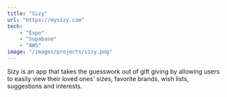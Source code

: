 ```yaml
---
title: "Sizy"
url: "https://mysizy.com"
tech: 
    - "Expo"
    - "Supabase"
    - "AWS"
image: "/images/projects/sizy.png"
---
```

Sizy is an app that takes the guesswork out of gift giving by allowing users to easily view their loved ones’ sizes, favorite brands, wish lists, suggestions and interests.